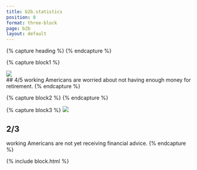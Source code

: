 ```yaml
---
title: b2b.statistics
position: 8
format: three-block
page: b2b
layout: default
---
```


{% capture heading %}
{% endcapture %}

{% capture block1 %}
<div style="width:15px;"><img src="/uploads/4-out-of-5.png"></div>
## 4/5
working Americans are worried about not having enough money for retirement.
{% endcapture %}

{% capture block2 %}
{% endcapture %}

{% capture block3 %}
<img src="/uploads/2-out-of-3.png">
## 2/3 
working Americans are not yet receiving financial advice.
{% endcapture %}

{% include block.html %}




